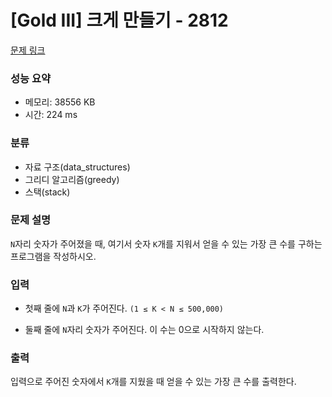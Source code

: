 # [Gold III] 크게 만들기 - 2812 

[문제 링크](https://www.acmicpc.net/problem/2812) 

### 성능 요약

* 메모리: 38556 KB
* 시간: 224 ms

### 분류

* 자료 구조(data_structures)
* 그리디 알고리즘(greedy)
* 스택(stack)

### 문제 설명

`N`자리 숫자가 주어졌을 때, 여기서 숫자 `K`개를 지워서 얻을 수 있는 가장 큰 수를 구하는 프로그램을 작성하시오.

### 입력 

* 첫째 줄에 `N`과 `K`가 주어진다. `(1 ≤ K < N ≤ 500,000)`

* 둘째 줄에 `N`자리 숫자가 주어진다. 이 수는 0으로 시작하지 않는다.

### 출력 

입력으로 주어진 숫자에서 `K`개를 지웠을 때 얻을 수 있는 가장 큰 수를 출력한다.
